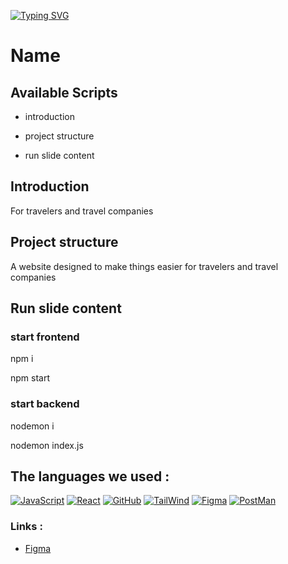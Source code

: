 [![Typing SVG](https://readme-typing-svg.herokuapp.com?font=Fira+Code&size=60&duration=3000&pause=500&color=1CF712&background=F2FFEF00&center=true&vCenter=true&multiline=true&width=950&height=100&lines=Welcome+to+our+website+!%F0%9F%98%8A)](https://git.io/typing-svg)

# Name


## Available Scripts

- introduction

- project structure

- run slide content

## Introduction

For travelers and travel companies

## Project structure

A website designed to make things easier for travelers and travel companies

## Run slide content

### start frontend

npm i

npm start

### start backend

nodemon i

nodemon index.js



## The languages we used :

[![JavaScript](https://skills.thijs.gg/icons?i=javascript)](#)
[![React](https://skills.thijs.gg/icons?i=react)](#)
[![GitHub](https://skills.thijs.gg/icons?i=github)](#)
[![TailWind](https://skills.thijs.gg/icons?i=tailwind)](#)
[![Figma](https://skills.thijs.gg/icons?i=figma)](#)
[![PostMan](https://skills.thijs.gg/icons?i=postman)](#)

### Links :

+ [Figma](https://www.figma.com/file/u2sjdyeaq0X5XgHp9TDEdG/Untitled?t=Kp3o7kvHBqtdxOZh-6)

